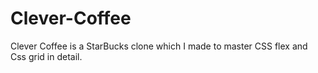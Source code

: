 # Clever-Coffee
Clever Coffee is a StarBucks clone which I made to master CSS flex and Css grid in detail.
